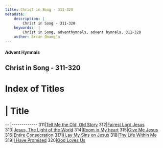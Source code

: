 ```yaml
---
title: Christ in Song - 311-320
metadata:
    description: |
        Christ in Song - 311-320
    keywords:  |
        Christ in Song, adventhymnals, advent hymnals, 311-320
    author: Brian Onang'o
---
```


#### Advent Hymnals
## Christ in Song - 311-320

# Index of Titles
# | Title                        
-- |-------------
311|[Tell Me the Old, Old Story](/christ-in-song/CIS/301-400/311-320/Tell-Me-the-Old,-Old-Story)
312|[Fairest Lord Jesus](/christ-in-song/CIS/301-400/311-320/Fairest-Lord-Jesus)
313|[Jesus, The Light of the World](/christ-in-song/CIS/301-400/311-320/Jesus,-The-Light-of-the-World)
314|[Room in My heart](/christ-in-song/CIS/301-400/311-320/Room-in-My-heart)
315|[Give Me Jesus](/christ-in-song/CIS/301-400/311-320/Give-Me-Jesus)
316|[Entire Consecration](/christ-in-song/CIS/301-400/311-320/Entire-Consecration)
317|[I Lay My Sins on Jesus](/christ-in-song/CIS/301-400/311-320/I-Lay-My-Sins-on-Jesus)
318|[Thy Life Within Me](/christ-in-song/CIS/301-400/311-320/Thy-Life-Within-Me)
319|[I Have Promised](/christ-in-song/CIS/301-400/311-320/I-Have-Promised)
320|[God Loves Us](/christ-in-song/CIS/301-400/311-320/God-Loves-Us)